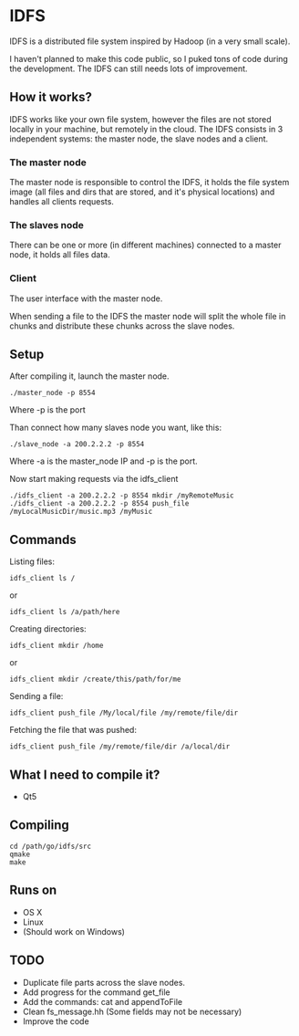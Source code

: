 IDFS
===========

IDFS is a distributed file system inspired by Hadoop (in a very small scale).

I haven't planned to make this code public, so I puked tons of code during the development.
The IDFS can still needs lots of improvement.


How it works?
--------------------------
IDFS works like your own file system, however the files are not stored locally in your
machine, but remotely in the cloud. The IDFS consists in 3 independent systems:
the master node, the slave nodes and a client.

### The master node

The master node is responsible to control the IDFS, it holds the file system image
(all files and dirs that are stored, and it's physical locations) and handles all
clients requests.

### The slaves node
There can be one or more (in different machines) connected to a master node,
it holds all files data.

### Client
The user interface with the master node.

When sending a file to the IDFS the master node will split the whole file in chunks and
distribute these chunks across the slave nodes.


Setup
----------

After compiling it, launch the master node.
```shell
./master_node -p 8554
```

Where -p is the port

Than connect how many slaves node you want, like this:
```shell
./slave_node -a 200.2.2.2 -p 8554
```

Where -a is the master_node IP and -p is the port.

Now start making requests via the idfs_client
```shell
./idfs_client -a 200.2.2.2 -p 8554 mkdir /myRemoteMusic
./idfs_client -a 200.2.2.2 -p 8554 push_file /myLocalMusicDir/music.mp3 /myMusic
```

Commands
----------
Listing files:
```shell
idfs_client ls /
```

or

```shell
idfs_client ls /a/path/here
```

Creating directories:
```shell
idfs_client mkdir /home
```

or

```shell
idfs_client mkdir /create/this/path/for/me
```

Sending a file:

```shell
idfs_client push_file /My/local/file /my/remote/file/dir
```

Fetching the file that was pushed:
```shell
idfs_client push_file /my/remote/file/dir /a/local/dir
```

What I need to compile it?
--------------------------
* Qt5

Compiling
----------
```shell
cd /path/go/idfs/src
qmake
make
```

Runs on
----------
* OS X
* Linux
* (Should work on Windows)


TODO
-----
* Duplicate file parts across the slave nodes.
* Add progress for the command get_file
* Add the commands: cat and appendToFile
* Clean fs_message.hh (Some fields may not be necessary)
* Improve the code